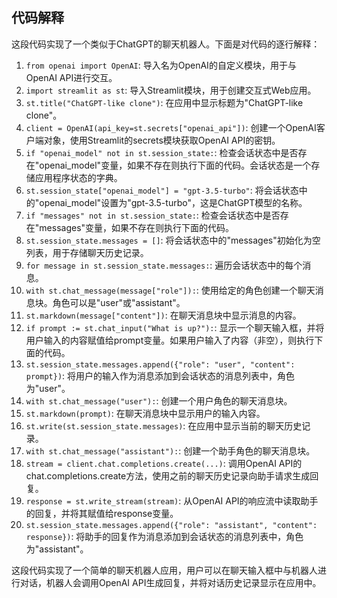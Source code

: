 ## 代码解释
这段代码实现了一个类似于ChatGPT的聊天机器人。下面是对代码的逐行解释：

1. `from openai import OpenAI`: 导入名为OpenAI的自定义模块，用于与OpenAI API进行交互。
2. `import streamlit as st`: 导入Streamlit模块，用于创建交互式Web应用。
3. `st.title("ChatGPT-like clone")`: 在应用中显示标题为"ChatGPT-like clone"。
4. `client = OpenAI(api_key=st.secrets["openai_api"])`: 创建一个OpenAI客户端对象，使用Streamlit的secrets模块获取OpenAI API的密钥。
5. `if "openai_model" not in st.session_state:`: 检查会话状态中是否存在"openai_model"变量，如果不存在则执行下面的代码。会话状态是一个存储应用程序状态的字典。
6. `st.session_state["openai_model"] = "gpt-3.5-turbo"`: 将会话状态中的"openai_model"设置为"gpt-3.5-turbo"，这是ChatGPT模型的名称。
7. `if "messages" not in st.session_state:`: 检查会话状态中是否存在"messages"变量，如果不存在则执行下面的代码。
8. `st.session_state.messages = []`: 将会话状态中的"messages"初始化为空列表，用于存储聊天历史记录。
9. `for message in st.session_state.messages:`: 遍历会话状态中的每个消息。
10. `with st.chat_message(message["role"]):`: 使用给定的角色创建一个聊天消息块。角色可以是"user"或"assistant"。
11. `st.markdown(message["content"])`: 在聊天消息块中显示消息的内容。
12. `if prompt := st.chat_input("What is up?"):`: 显示一个聊天输入框，并将用户输入的内容赋值给prompt变量。如果用户输入了内容（非空），则执行下面的代码。
13. `st.session_state.messages.append({"role": "user", "content": prompt})`: 将用户的输入作为消息添加到会话状态的消息列表中，角色为"user"。
14. `with st.chat_message("user"):`: 创建一个用户角色的聊天消息块。
15. `st.markdown(prompt)`: 在聊天消息块中显示用户的输入内容。
16. `st.write(st.session_state.messages)`: 在应用中显示当前的聊天历史记录。
17. `with st.chat_message("assistant"):`: 创建一个助手角色的聊天消息块。
18. `stream = client.chat.completions.create(...)`: 调用OpenAI API的chat.completions.create方法，使用之前的聊天历史记录向助手请求生成回复。
19. `response = st.write_stream(stream)`: 从OpenAI API的响应流中读取助手的回复，并将其赋值给response变量。
20. `st.session_state.messages.append({"role": "assistant", "content": response})`: 将助手的回复作为消息添加到会话状态的消息列表中，角色为"assistant"。

这段代码实现了一个简单的聊天机器人应用，用户可以在聊天输入框中与机器人进行对话，机器人会调用OpenAI API生成回复，并将对话历史记录显示在应用中。